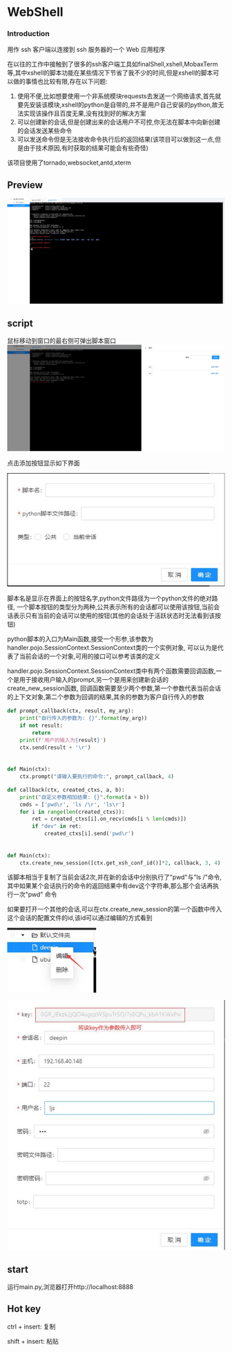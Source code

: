 # WebShell


### Introduction

用作 ssh 客户端以连接到 ssh 服务器的一个 Web 应用程序

在以往的工作中接触到了很多的ssh客户端工具如finalShell,xshell,MobaxTerm等,其中xshell的脚本功能在某些情况下节省了我不少的时间,但是xshell的脚本可以做的事情也比较有限,存在以下问题:
1. 使用不便,比如想要使用一个非系统模块requests去发送一个网络请求,首先就要先安装该模块,xshell的python是自带的,并不是用户自己安装的python,故无法实现该操作且百度无果,没有找到好的解决方案
2. 可以创建新的会话,但是创建出来的会话用户不可控,你无法在脚本中向新创建的会话发送某些命令
3. 可以发送命令但是无法接收命令执行后的返回结果(该项目可以做到这一点,但是由于技术原因,有时获取的结果可能会有些奇怪)

该项目使用了tornado,websocket,antd,xterm

## Preview

![webshell.jpg](preview/webshell.jpg)

## script
鼠标移动到窗口的最右侧可弹出脚本窗口
![script.jpg](preview%2Fscript.jpg)

点击添加按钮显示如下界面

![addScript.jpg](preview%2FaddScript.jpg)

脚本名是显示在界面上的按钮名字,python文件路径为一个python文件的绝对路径,
一个脚本按钮的类型分为两种,公共表示所有的会话都可以使用该按钮,当前会话表示只有当前的会话可以使用的按钮(其他的会话处于活跃状态时无法看到该按钮)

python脚本的入口为Main函数,接受一个形参,该参数为handler.pojo.SessionContext.SessionContext类的一个实例对象,
可以认为是代表了当前会话的一个对象,可用的接口可以参考该类的定义


handler.pojo.SessionContext.SessionContext类中有两个函数需要回调函数,一个是用于接收用户输入的prompt,另一个是用来创建新会话的create_new_session函数,
回调函数需要至少两个参数,第一个参数代表当前会话的上下文对象,第二个参数为回调的结果,其余的参数为客户自行传入的参数

```python
def prompt_callback(ctx, result, my_arg):
    print("自行传入的参数为: {}".format(my_arg))
    if not result:
        return
    print(f'用户的输入为{result}')
    ctx.send(result + '\r')


def Main(ctx):
    ctx.prompt("请输入要执行的命令:", prompt_callback, 4)
```

```python
def callback(ctx, created_ctxs, a, b):
    print("自定义参数相加结果: {}".format(a + b))
    cmds = ['pwd\r', 'ls /\r', 'ls\r']
    for i in range(len(created_ctxs)):
        ret = created_ctxs[i].on_recv(cmds[i % len(cmds)])
        if "dev" in ret:
            created_ctxs[i].send('pwd\r')


def Main(ctx):
    ctx.create_new_session([ctx.get_xsh_conf_id()]*2, callback, 3, 4)
```
该脚本相当于复制了当前会话2次,并在新的会话中分别执行了"pwd"与"ls /"命令,其中如果某个会话执行的命令的返回结果中有dev这个字符串,那么那个会话再执行一次"pwd" 命令

如果要打开一个其他的会话,可以在ctx.create_new_session的第一个函数中传入这个会话的配置文件的id,该id可以通过编辑的方式看到

![edit.jpg](preview%2Fedit.jpg)

![get_session_conf_key.jpg](preview%2Fget_session_conf_key.jpg)

## start
运行main.py,浏览器打开http://localhost:8888

## Hot key
ctrl + insert: 复制

shift + insert: 粘贴